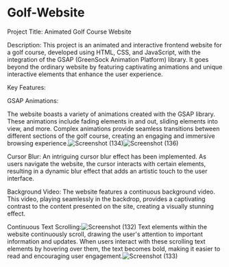 # Golf-Website
Project Title: Animated Golf Course Website

Description:
This project is an animated and interactive frontend website for a golf course, developed using HTML, CSS, and JavaScript, with the integration of the GSAP (GreenSock Animation Platform) library. It goes beyond the ordinary website by featuring captivating animations and unique interactive elements that enhance the user experience.

Key Features:

GSAP Animations:

The website boasts a variety of animations created with the GSAP library. These animations include fading elements in and out, sliding elements into view, and more.
Complex animations provide seamless transitions between different sections of the golf course, creating an engaging and immersive browsing experience.![Screenshot (134)](https://github.com/bhushan1925/Golf-Website/assets/133574247/e28e7e94-ce91-42a0-a614-3e877f7b382f)![Screenshot (136)](https://github.com/bhushan1925/Golf-Website/assets/133574247/ea03aff3-a687-4776-ae83-b5a5531b1954)



Cursor Blur:
An intriguing cursor blur effect has been implemented. As users navigate the website, the cursor interacts with certain elements, resulting in a dynamic blur effect that adds an artistic touch to the user interface.

Background Video:
The website features a continuous background video. This video, playing seamlessly in the backdrop, provides a captivating contrast to the content presented on the site, creating a visually stunning effect.


Continuous Text Scrolling:![Screenshot (132)](https://github.com/bhushan1925/Golf-Website/assets/133574247/457f649c-a4c7-4b50-b186-05f6a7b784bc)
Text elements within the website continuously scroll, drawing the user's attention to important information and updates.
When users interact with these scrolling text elements by hovering over them, the text becomes bold, making it easier to read and encouraging user engagement.![Screenshot (133)](https://github.com/bhushan1925/Golf-Website/assets/133574247/86a90450-af25-4051-9560-2060d5cfa5dd)
